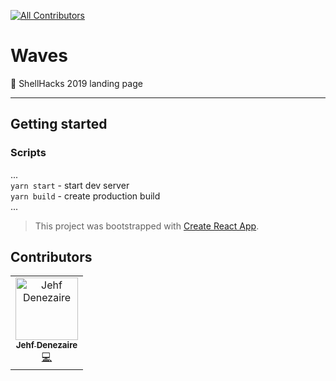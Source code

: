 
[![All Contributors](https://img.shields.io/badge/all_contributors-1-orange.svg?style=flat-square)](#contributors-)
# Waves 

🌊  ShellHacks 2019 landing page

---
## Getting started

### Scripts
...
<br/>
`yarn start` - start dev server
<br/>
`yarn build` - create production build 
<br/>
...

> This project was bootstrapped with [Create React App](https://github.com/facebook/create-react-app).

## Contributors


<!-- ALL-CONTRIBUTORS-LIST:START - Do not remove or modify this section -->
<!-- prettier-ignore-start -->
<!-- markdownlint-disable -->
<table>
  <tr>
    <td align="center"><a href="https://upe.cs.fiu.edu"><img src="https://avatars0.githubusercontent.com/u/32716551?v=4" width="100px;" alt="Jehf Denezaire"/><br /><sub><b>Jehf Denezaire</b></sub></a><br /><a href="https://github.com/upe-fiu/Waves/commits?author=Jehfkemsy" title="Code">💻</a></td>
  </tr>
</table>

<!-- markdownlint-enable -->
<!-- prettier-ignore-end -->
<!-- ALL-CONTRIBUTORS-LIST:END -->





